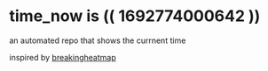 # time_now is (( 1692774000642 ))

an automated repo that shows the currnent time

inspired by [breakingheatmap](https://github.com/breakingheatmap/breakingheatmap)
